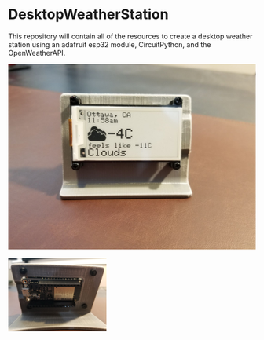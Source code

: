 # DesktopWeatherStation
This repository will contain all of the resources to create a desktop weather station using an adafruit esp32 module, CircuitPython, and the OpenWeatherAPI.


![](pics/front.jpg) <!-- .element height="10%" width="50%" -->

<img src="pics/back.jpg" width="200">
